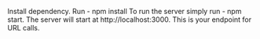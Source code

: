 Install dependency. Run - npm install
To run the server simply run - npm start.
The server will start at http://localhost:3000. This is your endpoint for URL calls.
